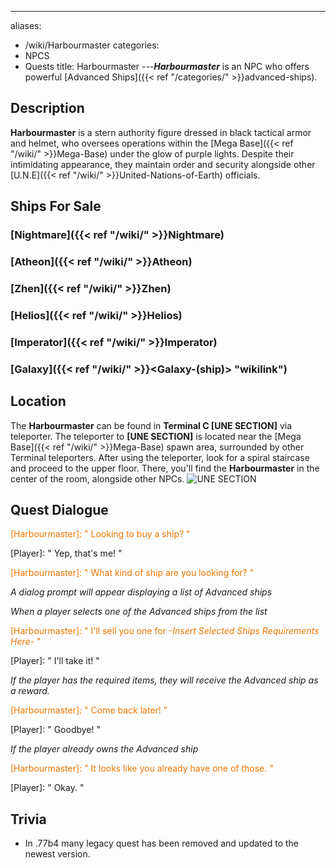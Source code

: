 ---
aliases:
- /wiki/Harbourmaster
categories:
- NPCS
- Quests
title: Harbourmaster
---**_Harbourmaster_** is an NPC who offers powerful [Advanced Ships]({{< ref "/categories/" >}}advanced-ships).

## Description

**Harbourmaster** is a stern authority figure dressed in black tactical armor and helmet, who oversees operations within the [Mega Base]({{< ref "/wiki/" >}}Mega-Base) under the glow of purple lights. Despite their intimidating appearance, they maintain order and security alongside other [U.N.E]({{< ref "/wiki/" >}}United-Nations-of-Earth) officials.

## Ships For Sale 

### [Nightmare]({{< ref "/wiki/" >}}Nightmare)

### [Atheon]({{< ref "/wiki/" >}}Atheon)

### [Zhen]({{< ref "/wiki/" >}}Zhen)

### [Helios]({{< ref "/wiki/" >}}Helios)

### [Imperator]({{< ref "/wiki/" >}}Imperator)

### [Galaxy]({{< ref "/wiki/" >}}<Galaxy-(ship)> "wikilink")

## Location

The **Harbourmaster** can be found in **Terminal C [UNE SECTION]** via teleporter. The teleporter to **[UNE SECTION]** is located near the [Mega Base]({{< ref "/wiki/" >}}Mega-Base) spawn area, surrounded by other Terminal teleporters. After using the teleporter, look for a spiral staircase and proceed to the upper floor. There, you'll find the **Harbourmaster** in the center of the room, alongside other NPCs. ![UNE
SECTION](Galaxy_UNESECTION.png "UNE SECTION")

## Quest Dialogue 

<span style="color:#ee7600">[Harbourmaster]: " Looking to buy a ship? "</span>

[Player]: " Yep, that's me! "

<span style="color:#ee7600">[Harbourmaster]: " What kind of ship are you looking for? "</span>

_A dialog prompt will appear displaying a list of Advanced ships_

_When a player selects one of the Advanced ships from the list_

<span style="color:#ee7600">[Harbourmaster]: " I'll sell you one for _-Insert Selected Ships Requirements Here-_ "</span>

[Player]: " I'll take it! "

_If the player has the required items, they will receive the Advanced ship as a reward._

<span style="color:#ee7600">[Harbourmaster]: " Come back later! "</span>

[Player]: " Goodbye! "

_If the player already owns the Advanced ship_

<span style="color:#ee7600">[Harbourmaster]: " It looks like you already have one of those. "</span>

[Player]: " Okay. "

## Trivia

- In .77b4 many legacy quest has been removed and updated to the newest version.
